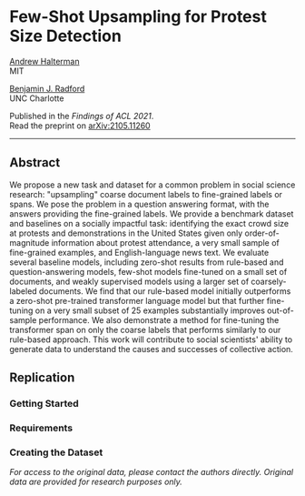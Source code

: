 # Few-Shot Upsampling for Protest Size Detection

[Andrew Halterman](https://andrewhalterman.com)  
MIT 

[Benjamin J. Radford](https://benradford.com)  
UNC Charlotte 

Published in the *Findings of ACL 2021*.  
Read the preprint on [arXiv:2105.11260](https://arxiv.org/abs/2105.11260)

<hr>
 
## Abstract

We propose a new task and dataset for a common problem in social science research: "upsampling" coarse document labels to fine-grained labels or spans. We pose the  problem in a question answering format, with the answers providing the fine-grained labels. We provide a benchmark dataset and baselines on a socially impactful task: identifying the exact crowd size at protests and demonstrations in the United States given only order-of-magnitude information about protest attendance, a very small sample of fine-grained examples, and English-language news text. We evaluate several baseline models, including zero-shot results from rule-based and question-answering models, few-shot models fine-tuned on a small set of documents, and weakly supervised models using a larger set of coarsely-labeled documents. We find that our rule-based model initially outperforms a zero-shot pre-trained transformer language model but that further fine-tuning on a very small subset of 25 examples substantially improves out-of-sample performance. We also demonstrate a method for fine-tuning the transformer span on only the coarse labels that performs similarly to our rule-based approach. This work will contribute to social scientists' ability to generate data to understand the causes and successes of collective action. 

## Replication

### Getting Started

### Requirements

### Creating the Dataset

*For access to the original data, please contact the authors directly. Original data are provided for research purposes only.*
